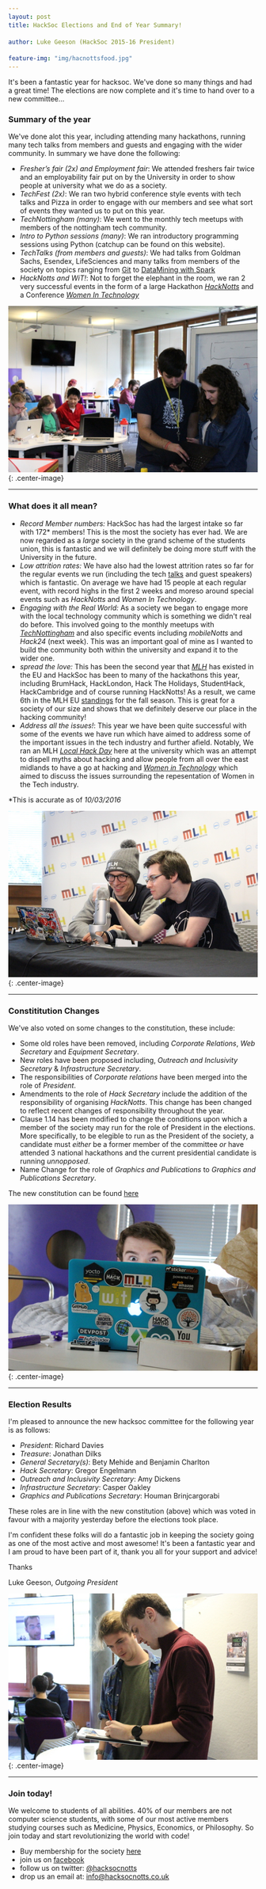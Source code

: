 ```yaml
---
layout: post
title: HackSoc Elections and End of Year Summary!

author: Luke Geeson (HackSoc 2015-16 President)

feature-img: "img/hacnottsfood.jpg"
---
```


It's been a fantastic year for hacksoc. We've done so many things and had a great time! The elections are now complete and it's time to hand over to a new committee...

### Summary of the year
We've done alot this year, including attending many hackathons, running many tech talks from members and guests and engaging with the wider community. In summary we have done the following:

+ _Fresher’s fair (2x) and Employment fair_: We attended freshers fair twice and an employability fair put on by the University in order to show people at university what we do as a society.
+ _TechFest (2x)_: We ran two hybrid conference style events with tech talks and Pizza in order to engage with our members and see what sort of events they wanted us to put on this year.
+ _TechNottingham (many)_: We went to the monthly tech meetups with members of the nottingham tech community. 
+ _Intro to Python sessions (many)_: We ran introductory programming sessions using Python (catchup can be found on this website). 
+ _TechTalks (from members and guests)_: We had talks from Goldman Sachs, Esendex, LifeSciences and many talks from members of the society on topics ranging from [Git](https://github.com/jamietanna/gittalk15) to [DataMining with Spark](https://github.com/lukeg101/Talks/blob/master/IntroToScalaAndSparkTalk.pdf)
+ _HackNotts and WiT!_: Not to forget the elephant in the room, we ran 2 very successful events in the form of a large Hackathon [_HackNotts_](http://hacknotts.com/) and a Conference [_Women In Technology_](http://2016.inspirewit.com/)

![Jamie helping out at our local hack day!](/img/jamieLHD.jpg){: .center-image}

---

### What does it all mean?
 
+ _Record Member numbers:_ HackSoc has had the largest intake so far with 172* members! This is the most the society has ever had. We are now regarded as a _large_ society in the grand scheme of the students union, this is fantastic and we will definitely be doing more stuff with the University in the future.
+ _Low attrition rates:_ We have also had the lowest attrition rates so far for the regular events we run (including the tech [talks](https://github.com/lukeg101/Talks) and guest speakers) which is fantastic. On average we have had 15 people at each regular event, with record highs in the first 2 weeks and moreso around special events such as _HackNotts_ and _Women In Technology_.
+ _Engaging with the Real World:_ As a society we began to engage more with the local technology community which is something we didn't real do before. This involved going to the monthly meetups with [_TechNottingham_](http://www.technottingham.com/) and also specific events including _mobileNotts_ and _Hack24_ (next week). This was an important goal of mine as I wanted to build the community both within the university and expand it to the wider one.
+ _spread the love:_ This has been the second year that [_MLH_](https://www.mlh.io) has existed in the EU and HackSoc has been to many of the hackathons this year, including BrumHack, HackLondon, Hack The Holidays, StudentHack, HackCambridge and of course running HackNotts! As a result, we came 6th in the MLH EU [standings](https://mlh.io/standings/f2015-eu) for the fall season. This is great for a society of our size and shows that we definitely deserve our place in the hacking community!
+ _Address all the issues!_: This year we have been quite successful with some of the events we have run which have aimed to address some of the important issues in the tech industry and further afield. Notably, We ran an MLH [_Local Hack Day_](https://localhackday.mlh.io/) here at the university which was an attempt to dispell myths about hacking and allow people from all over the east midlands to have a go at hacking and [_Women in Technology_](http://2016.inspirewit.com/) which aimed to discuss the issues surrounding the repesentation of Women in the Tech industry.

*This is accurate as of _10/03/2016_

![Tim and Gregor from MLH doing the live stream!](/img/timgregorLHD.jpg){: .center-image}

---

### Constititution Changes

We've also voted on some changes to the constitution, these include:

+ Some old roles have been removed, including _Corporate Relations_, _Web Secretary_ and _Equipment Secretary_.
+ New roles have been proposed including, _Outreach and Inclusivity Secretary_ & _Infrastructure Secretary_.
+ The responsibilities of _Corporate relations_ have been merged into the role of _President_.
+ Amendments to the role of _Hack Secretary_ include the addition of the responsibility of organising _HackNotts_. This change has been changed to reflect recent changes of responsibility throughout the year.
+ Clause 1.14 has been modified to change the conditions upon which a member of the society may run for the role of President in the elections. More specifically, to be elegible to run as the President of the society, a candidate must _either_ be a former member of the committee _or_ have attended 3 national hackathons and the current presidential candidate is running _unnopposed_.
+ Name Change for the role of _Graphics and Publications_ to _Graphics and Publications Secretary_.

The new constitution can be found [here](https://github.com/HackSocNotts/constitution/blob/master/hacksocConstitution-09-03-2016.pdf)

![Jamie helping out at our local hack day!](/img/richLHD.jpg){: .center-image}

---

### Election Results

I'm pleased to announce the new hacksoc committee for the following year is as follows:

+ _President_: Richard Davies
+ _Treasure_: Jonathan Dilks
+ _General Secretary(s)_: Bety Mehide and Benjamin Charlton
+ _Hack Secretary_: Gregor Engelmann
+ _Outreach and Inclusivity Secretary_: Amy Dickens
+ _Infrastructure Secretary_: Casper Oakley
+ _Graphics and Publications Secretary_: Houman Brinjcargorabi


These roles are in line with the new constitution (above) which was voted in favour with a majority yesterday before the elections took place. 

I'm confident these folks will do a fantastic job in keeping the society going as one of the most active and most awesome!
It's been a fantastic year and I am proud to have been part of it, thank you all for your support and advice!

Thanks

Luke Geeson, _Outgoing President_

![So long, farewell, here's to another year!](/img/lukeLHD.jpg){: .center-image}

---

### Join today!

We welcome to students of all abilities. 40% of our members are not computer science students, with some of our most active members studying courses such as Medicine, Physics, Economics, or Philosophy. So join today and start revolutionizing the world with code!

+ Buy membership for the society [here](www.su.nottingham.ac.uk/societies/society/hack/)
+ join us on [facebook](www.facebook.com/groups/hacksocNotts/)
+ follow us on twitter: [@hacksocnotts](https://twitter.com/hacksocnotts?ref_src=twsrc%5Egoogle%7Ctwcamp%5Eserp%7Ctwgr%5Eauthor)
+ drop us an email at: [info@hacksocnotts.co.uk](mailto:info@hacksocnotts.co.uk)

